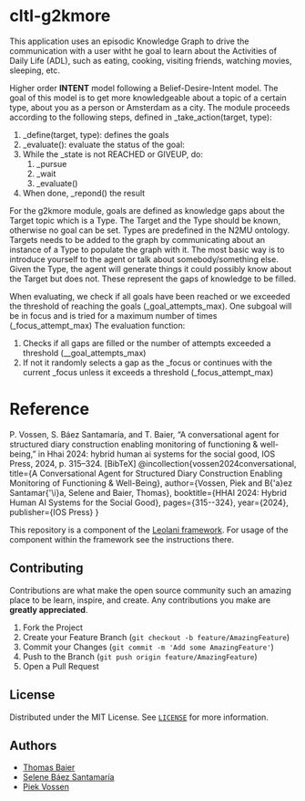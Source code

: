 # cltl-g2kmore

This application uses an episodic Knowledge Graph to drive the communication with a user witht he goal to learn about the Activities of Daily Life (ADL), such as eating, cooking, visiting friends, watching movies, sleeping, etc.

Higher order **INTENT** model following a Belief-Desire-Intent model. The goal of this model is to get more knowledgeable about a topic of a certain type, about you as a person or Amsterdam as a city.
The module proceeds according to the following steps, defined in _take_action(target, type):

1. _define(target, type): defines the goals
2.  _evaluate(): evaluate the status of the goal:
3. While the _state is not REACHED or GIVEUP, do:
   1. _pursue
   2. _wait
   3. _evaluate()
4. When done, _repond() the result

For the g2kmore module, goals are defined as knowledge gaps about the Target topic which is a Type. 
The Target and the Type should be known, otherwise no goal can be set. Types are predefined in the N2MU ontology.
Targets needs to be added to the graph by communicating about an instance of a Type to populate the graph with it.
The most basic way is to introduce yourself to the agent or talk about somebody/something else. 
Given the Type, the agent will generate things it could possibly know about the Target but does not. 
These represent the gaps of knowledge to be filled.

When evaluating, we check if all goals have been reached or we exceeded the threshold of reaching the goals (_goal_attempts_max).
One subgoal will be in focus and is tried for a maximum number of times (_focus_attempt_max)
The evaluation function:

1. Checks if all gaps are filled or the number of attempts exceeded a threshold (__goal_attempts_max)
2. If not it randomly selects a gap as the _focus or continues with the current _focus unless it exceeds a threshold (_focus_attempt_max)


# Reference
P. Vossen, S. Báez Santamaría, and T. Baier, “A conversational agent for structured diary construction enabling monitoring of functioning & well-being,” in Hhai 2024: hybrid human ai systems for the social good, IOS Press, 2024, p. 315–324.
[BibTeX]
@incollection{vossen2024conversational,
title={A Conversational Agent for Structured Diary Construction Enabling Monitoring of Functioning \& Well-Being},
author={Vossen, Piek and B{\'a}ez Santamar{\'\i}a, Selene and Baier, Thomas},
booktitle={HHAI 2024: Hybrid Human AI Systems for the Social Good},
pages={315--324},
year={2024},
publisher={IOS Press}
}

This repository is a component of the [Leolani framework](https://github.com/leolani/cltl-combot).
For usage of the component within the framework see the instructions there.


## Contributing

Contributions are what make the open source community such an amazing place to be learn, inspire, and create. Any contributions you make are **greatly appreciated**.

1. Fork the Project
2. Create your Feature Branch (`git checkout -b feature/AmazingFeature`)
3. Commit your Changes (`git commit -m 'Add some AmazingFeature'`)
4. Push to the Branch (`git push origin feature/AmazingFeature`)
5. Open a Pull Request


<!-- LICENSE -->
## License

Distributed under the MIT License. See [`LICENSE`](https://github.com/leolani/cltl-combot/blob/main/LICENCE) for more information.

<!-- CONTACT -->
## Authors

* [Thomas Baier](https://www.linkedin.com/in/thomas-baier-05519030/)
* [Selene Báez Santamaría](https://selbaez.github.io/)
* [Piek Vossen](https://github.com/piekvossen)